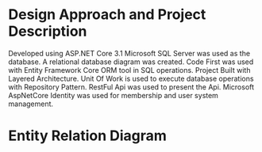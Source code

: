 # Design Approach and Project Description
Developed using ASP.NET Core 3.1 
Microsoft SQL Server was used as the database.
A relational database diagram was created.
Code First was used with Entity Framework Core ORM tool in SQL operations.
Project Built with Layered Architecture.
Unit Of Work is used to execute database operations with Repository Pattern.
RestFul Api was used to present the Api.
Microsoft AspNetCore Identity was used for membership and user system management.
# Entity Relation Diagram
